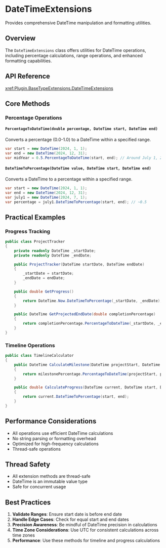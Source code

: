 # DateTimeExtensions

Provides comprehensive DateTime manipulation and formatting utilities.

## Overview

The `DateTimeExtensions` class offers utilities for DateTime operations, including percentage calculations, range operations, and enhanced formatting capabilities.

## API Reference

<xref:Plugin.BaseTypeExtensions.DateTimeExtensions>

## Core Methods

### Percentage Operations

#### `PercentageToDateTime(double percentage, DateTime start, DateTime end)`
Converts a percentage (0.0-1.0) to a DateTime within a specified range.

```csharp
var start = new DateTime(2024, 1, 1);
var end = new DateTime(2024, 12, 31);
var midYear = 0.5.PercentageToDateTime(start, end); // Around July 1, 2024
```

#### `DateTimeToPercentage(DateTime value, DateTime start, DateTime end)`
Converts a DateTime to a percentage within a specified range.

```csharp
var start = new DateTime(2024, 1, 1);
var end = new DateTime(2024, 12, 31);
var july1 = new DateTime(2024, 7, 1);
var percentage = july1.DateTimeToPercentage(start, end); // ~0.5
```

## Practical Examples

### Progress Tracking

```csharp
public class ProjectTracker
{
    private readonly DateTime _startDate;
    private readonly DateTime _endDate;

    public ProjectTracker(DateTime startDate, DateTime endDate)
    {
        _startDate = startDate;
        _endDate = endDate;
    }

    public double GetProgress()
    {
        return DateTime.Now.DateTimeToPercentage(_startDate, _endDate);
    }

    public DateTime GetProjectedEndDate(double completionPercentage)
    {
        return completionPercentage.PercentageToDateTime(_startDate, _endDate);
    }
}
```

### Timeline Operations

```csharp
public class TimelineCalculator
{
    public DateTime CalculateMilestone(DateTime projectStart, DateTime projectEnd, double milestonePercentage)
    {
        return milestonePercentage.PercentageToDateTime(projectStart, projectEnd);
    }

    public double CalculateProgress(DateTime current, DateTime start, DateTime end)
    {
        return current.DateTimeToPercentage(start, end);
    }
}
```

## Performance Considerations

- All operations use efficient DateTime calculations
- No string parsing or formatting overhead
- Optimized for high-frequency calculations
- Thread-safe operations

## Thread Safety

- All extension methods are thread-safe
- DateTime is an immutable value type
- Safe for concurrent usage

## Best Practices

1. **Validate Ranges**: Ensure start date is before end date
2. **Handle Edge Cases**: Check for equal start and end dates
3. **Precision Awareness**: Be mindful of DateTime precision in calculations
4. **Time Zone Considerations**: Use UTC for consistent calculations across time zones
5. **Performance**: Use these methods for timeline and progress calculations
